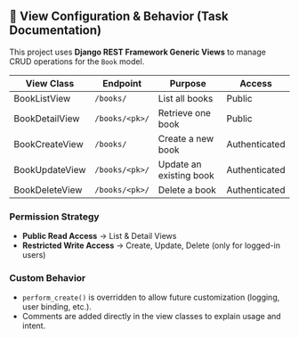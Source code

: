 ## 📌 View Configuration & Behavior (Task Documentation)

This project uses **Django REST Framework Generic Views** to manage CRUD operations for the `Book` model.

| View Class       | Endpoint          | Purpose                     | Access |
|------------------|------------------|-----------------------------|--------|
| BookListView     | `/books/`         | List all books              | Public |
| BookDetailView   | `/books/<pk>/`    | Retrieve one book           | Public |
| BookCreateView   | `/books/`         | Create a new book           | Authenticated |
| BookUpdateView   | `/books/<pk>/`    | Update an existing book     | Authenticated |
| BookDeleteView   | `/books/<pk>/`    | Delete a book               | Authenticated |

### Permission Strategy

- **Public Read Access** → List & Detail Views
- **Restricted Write Access** → Create, Update, Delete (only for logged-in users)

### Custom Behavior

- `perform_create()` is overridden to allow future customization (logging, user binding, etc.).
- Comments are added directly in the view classes to explain usage and intent.
